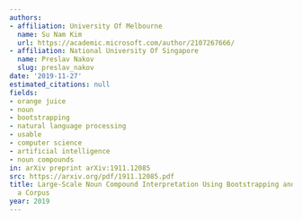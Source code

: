 ```yaml
---
authors:
- affiliation: University Of Melbourne
  name: Su Nam Kim
  url: https://academic.microsoft.com/author/2107267666/
- affiliation: National University Of Singapore
  name: Preslav Nakov
  slug: preslav_nakov
date: '2019-11-27'
estimated_citations: null
fields:
- orange juice
- noun
- bootstrapping
- natural language processing
- usable
- computer science
- artificial intelligence
- noun compounds
in: arXiv preprint arXiv:1911.12085
src: https://arxiv.org/pdf/1911.12085.pdf
title: Large-Scale Noun Compound Interpretation Using Bootstrapping and the Web as
  a Corpus
year: 2019
---
```

